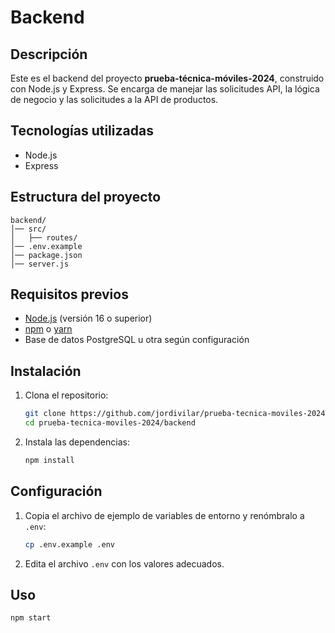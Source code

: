 # Backend

## Descripción

Este es el backend del proyecto **prueba-técnica-móviles-2024**, construido con Node.js y Express. Se encarga de manejar las solicitudes API, la lógica de negocio y las solicitudes a la API de productos.

## Tecnologías utilizadas

-  Node.js
-  Express

## Estructura del proyecto

```
backend/
│── src/
│   ├── routes/
│── .env.example
│── package.json
│── server.js
```

## Requisitos previos

-  [Node.js](https://nodejs.org/) (versión 16 o superior)
-  [npm](https://www.npmjs.com/) o [yarn](https://yarnpkg.com/)
-  Base de datos PostgreSQL u otra según configuración

## Instalación

1. Clona el repositorio:
   ```bash
   git clone https://github.com/jordivilar/prueba-tecnica-moviles-2024.git
   cd prueba-tecnica-moviles-2024/backend
   ```
2. Instala las dependencias:
   ```bash
   npm install
   ```

## Configuración

1. Copia el archivo de ejemplo de variables de entorno y renómbralo a `.env`:
   ```bash
   cp .env.example .env
   ```
2. Edita el archivo `.env` con los valores adecuados.

## Uso

```bash
npm start
```
